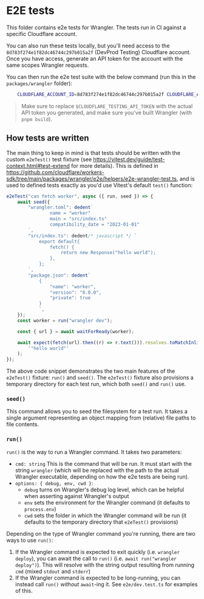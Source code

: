 # E2E tests

This folder contains e2e tests for Wrangler. The tests run in CI against a specific Cloudflare account.

You can also run these tests locally, but you'll need access to the `8d783f274e1f82dc46744c297b015a2f` (DevProd Testing) Cloudflare account. Once you have access, generate an API token for the account with the same scopes Wrangler requests.

You can then run the e2e test suite with the below command (run this in the `packages/wrangler` folder):

```sh
    CLOUDFLARE_ACCOUNT_ID=8d783f274e1f82dc46744c297b015a2f CLOUDFLARE_API_TOKEN=$CLOUDFLARE_TESTING_API_TOKEN WRANGLER="node --no-warnings $PWD/wrangler-dist/cli.js" WRANGLER_IMPORT="$PWD/wrangler-dist/cli.js" pnpm run test:e2e --retry 0
```

> Make sure to replace `$CLOUDFLARE_TESTING_API_TOKEN` with the actual API token you generated, and make sure you've built Wrangler (with `pnpm build`).

## How tests are written

The main thing to keep in mind is that tests should be written with the custom `e2eTest()` test fixture (see https://vitest.dev/guide/test-context.html#test-extend for more details). This is defined in https://github.com/cloudflare/workers-sdk/tree/main/packages/wrangler/e2e/helpers/e2e-wrangler-test.ts, and is used to defined tests exactly as you'd use Vitest's default `test()` function:

```ts
e2eTest("can fetch worker", async ({ run, seed }) => {
	await seed({
		"wrangler.toml": dedent`
                name = "worker"
                main = "src/index.ts"
                compatibility_date = "2023-01-01"
        `,
		"src/index.ts": dedent/* javascript */ `
            export default{
                fetch() {
                    return new Response("hello world");
                },
            };
        `,
		"package.json": dedent`
            {
                "name": "worker",
                "version": "0.0.0",
                "private": true
            }
            `,
	});
	const worker = run("wrangler dev");

	const { url } = await waitForReady(worker);

	await expect(fetch(url).then((r) => r.text())).resolves.toMatchInlineSnapshot(
		'"hello world"'
	);
});
```

The above code snippet demonstrates the two main features of the `e2eTest()` fixture: `run()` and `seed()`. The `e2eTest()` fixture also provisions a temporary directory for each test run, which both `seed()` and `run()` use.

### `seed()`

This command allows you to seed the filesystem for a test run. It takes a single argument representing an object mapping from (relative) file paths to file contents.

### `run()`

`run()` is the way to run a Wrangler command. It takes two parameters:

- `cmd: string` This is the command that will be run. It must start with the string `wrangler` (which will be replaced with the path to the actual Wrangler executable, depending on how the e2e tests are being run).
- `options: { debug, env, cwd }`:
  - `debug` turns on Wrangler's debug log level, which can be helpful when asserting against Wrangler's output
  - `env` sets the environment for the Wrangler command (it defaults to `process.env`)
  - `cwd` sets the folder in which the Wrangler command will be run (it defaults to the temporary directory that `e2eTest()` provisions)

Depending on the type of Wrangler command you're running, there are two ways to use `run()`:

1. If the Wrangler command is expected to exit quickly (i.e. `wrangler deploy`), you can await the call to `run()` (i.e. `await run("wrangler deploy")`). This will resolve with the string output resulting from running `cmd` (mixed `stdout` and `stderr`)
2. If the Wrangler command is expected to be long-running, you can instead call `run()` _without_ `await`-ing it. See `e2e/dev.test.ts` for examples of this.
